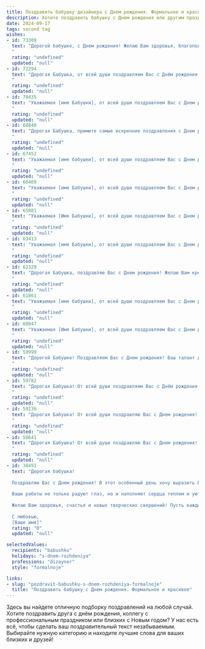 ```yaml
---
title: Поздравить бабушку дизайнера c Днем рождения. Формальное и красивое
description: Хотите поздравить бабушку c Днем рождения или другим праздником? Наш ИИ создаст незабываемое поздравление, а вы обязательно выделитесь среди других.  
date: 2024-09-17
tags: second tag
wishes:
- id: 73309
  text: "Дорогой бабушке, с Днем рождения! Желаю Вам здоровья, благополучия и вдохновения в вашем творчестве. Пусть ваша талантливая рука дизайнера продолжает создавать красоту в этом мире.
  "
  rating: "undefined"
  updated: "null"
- id: 72294
  text: "Дорогая Бабушка, от всей души поздравляем Вас с Днём рождения! Пусть Ваша жизнь будет наполнена яркими красками, как Ваши дизайнерские творения, а каждый день приносит новые творческие идеи и вдохновение! Желаем Вам крепкого здоровья, семейного благополучия и бесконечного счастья!
  "
  rating: "undefined"
  updated: "null"
- id: 70435
  text: "Уважаемая [имя Бабушки], от всей души поздравляем Вас с Днем рождения! Желаем Вам крепкого здоровья, творческого вдохновения, новых интересных проектов и ярких красок в жизни. Пусть каждый день будет наполнен радостью и вдохновляет на новые дизайнерские шедевры!
  "
  rating: "undefined"
  updated: "null"
- id: 68840
  text: "Дорогая Бабушка, примите самые искренние поздравления с Днем рождения! Желаю Вам крепкого здоровья, вдохновения в творчестве и радости от каждого прожитого дня. Пусть Ваши талантливые руки дизайнера продолжают создавать красоту и дарить людям позитивные эмоции. С днем рождения!
  "
  rating: "undefined"
  updated: "null"
- id: 67452
  text: "Уважаемая [имя бабушки], от всей души поздравляем Вас с Днем рождения! Желаем Вам крепкого здоровья, творческого вдохновения и неиссякаемой энергии в Вашей работе дизайнера. Пусть каждый день дарит Вам радость, а Ваша жизнь будет наполнена красотой и гармонией, которые Вы создаете своими руками.
  "
  rating: "undefined"
  updated: "null"
- id: 66469
  text: "Уважаемая [имя Бабушки], от всей души поздравляем Вас с Днем рождения! Желаем Вам крепкого здоровья, творческих успехов в Вашей профессии дизайнера, вдохновения и радости в каждом дне! Пусть Ваша жизнь будет наполнена яркими красками, как Ваша замечательная работа!
  "
  rating: "undefined"
  updated: "null"
- id: 65081
  text: "Уважаемая [Имя Бабушки], от всей души поздравляем Вас с Днем рождения! Желаем Вам крепкого здоровья, вдохновения в творчестве и неиссякаемой энергии. Пусть Ваша жизнь будет наполнена радостью, оптимизмом и новыми творческими проектами.
  "
  rating: "undefined"
  updated: "null"
- id: 63413
  text: "Уважаемая [имя Бабушки], от всей души поздравляем Вас с Днем рождения! Желаем Вам крепкого здоровья, творческого вдохновения, новых интересных проектов и бесконечного оптимизма. Пусть Ваша жизнь будет наполнена яркими красками, а каждый день приносит радость и новые  впечатления!
  "
  rating: "undefined"
  updated: "null"
- id: 62329
  text: "Дорогая Бабушка, поздравляю Вас с Днем рождения! Желаю Вам крепкого здоровья, вдохновения в творчестве, радости от жизни и ярких красок в каждом дне! Пусть Ваши дизайнерские идеи продолжают удивлять и радовать всех вокруг!
  "
  rating: "undefined"
  updated: "null"
- id: 61861
  text: "Уважаемая [имя бабушки], от всей души поздравляем Вас с Днем рождения! Желаем Вам крепкого здоровья, неиссякаемого вдохновения и долгих лет творческой жизни. Пусть Ваши таланты дизайнера продолжают радовать нас красотой и оригинальностью.
  "
  rating: "undefined"
  updated: "null"
- id: 60847
  text: "Уважаемая [Имя Бабушки], от всей души поздравляем Вас с Днем рождения! Желаем Вам крепкого здоровья, благополучия и творческого вдохновения в Вашей профессии дизайнера. Пусть каждый день дарит Вам новые идеи и радостные события. Счастья, любви и долгих лет жизни!
  "
  rating: "undefined"
  updated: "null"
- id: 59999
  text: "Дорогой Бабушке! Поздравляем Вас с Днем рождения! Ваш талант дизайнера всегда восхищал нас, а ваша творческая энергия вдохновляет. Желаем Вам крепкого здоровья, вдохновения, новых творческих свершений и всегда радостного настроения!
  "
  rating: "undefined"
  updated: "null"
- id: 59782
  text: "Дорогая Бабушка! От всей души поздравляем Вас с Днём рождения! Желаем Вам крепкого здоровья, неиссякаемого вдохновения и творческих успехов в Вашей профессии дизайнера. Пусть каждый день дарит Вам яркие краски, новые идеи и радость от Вашего таланта!
  "
  rating: "undefined"
  updated: "null"
- id: 59136
  text: "Дорогая Бабушка! От всей души поздравляю Вас с Днем рождения! Желаю Вам крепкого здоровья, творческих успехов в дизайнерской сфере и радостных моментов, которые  дарят Вам любовь и вдохновение!
  "
  rating: "undefined"
  updated: "null"
- id: 58641
  text: "Дорогая Бабушка! От всей души поздравляю Вас с Днем рождения! Желаю Вам крепкого здоровья, неиссякаемого оптимизма и вдохновения. Пусть Ваша творческая энергия, присущая талантливому дизайнеру, никогда не иссякнет! Пусть каждый день приносит новые идеи и радость жизни.
  "
  rating: "undefined"
  updated: "null"
- id: 38491
  text: "Дорогая бабушка!
  
  Поздравляю Вас с Днем рождения! В этот особенный день хочу выразить Вам свою глубочайшую благодарность и восхищение. Вы — не только замечательный человек, но и талантливый дизайнер, чье творчество и креативность вдохновляют окружающих.
  
  Ваши работы не только радуют глаз, но и наполняют сердца теплом и уютом. С каждым вашим новым проектом мир становится красивее и ярче, и за это мы все Вам очень благодарны.
  
  Желаю Вам здоровья, счастья и новых творческих свершений! Пусть каждый день приносит радость, а ваши идеи продолжают воплощаться в жизнь.
  
  С любовью,
  [Ваше имя]"
  rating: "0"
  updated: "null"

selectedValues:
  recipients: "babushku"
  holidays: "s-dnem-rozhdeniya"
  professions: "dizayner"
  style: "formalnoje"

links:
- slug: "pozdravit-babushku-s-dnem-rozhdeniya-formalnoje"
  title: "Поздравить бабушку c Днем рождения. Формальное и красивое"
---
```


Здесь вы найдете отличную подборку поздравлений на любой случай. 
Хотите поздравить друга с днём рождения, коллегу с профессиональным праздником или близких с Новым годом? У нас есть всё, чтобы сделать ваш поздравительный текст незабываемым. Выбирайте нужную категорию и находите лучшие слова для ваших близких и друзей!
